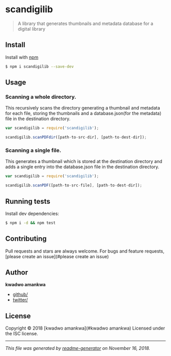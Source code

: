 # scandigilib

> A library that generates thumbnails and metadata database for a digital library

## Install

Install with [npm](https://www.npmjs.com/)

```sh
$ npm i scandigilib --save-dev
```

## Usage

### Scanning a whole directory.

This recursively scans the directory generating a thumbnail and metadata for
each file, storing the thumbnails and a database.json(for the metadata) file in the destination directory.  

```js
var scandigilib = require('scandigilib');

scandigilib.scanPDFdir([path-to-src-dir], [path-to-dest-dir]);

```

### Scanning a single file.

This generates a thumbnail which is stored at the destination directory and adds a single entry into the database.json file in the destination directory.


```js
var scandigilib = require('scandigilib');

scandigilib.scanPDF([path-to-src-file], [path-to-dest-dir]);

```

## Running tests

Install dev dependencies:

```sh
$ npm i -d && npm test
```

## Contributing

Pull requests and stars are always welcome. For bugs and feature requests, [please create an issue](#please create an issue)

## Author

**kwadwo amankwa**

* [github/](https://github.com/citisolo)
* [twitter/](http://twitter.com/)

## License

Copyright © 2018 [kwadwo amankwa](#kwadwo amankwa)
Licensed under the ISC license.

***

_This file was generated by [readme-generator](https://github.com/jonschlinkert/readme-generator) on November 16, 2018._
